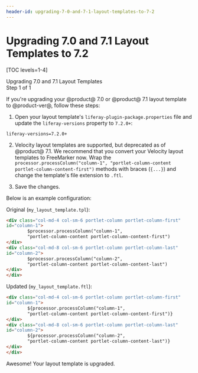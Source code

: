 ```yaml
---
header-id: upgrading-7-0-and-7-1-layout-templates-to-7-2
---
```


# Upgrading 7.0 and 7.1 Layout Templates to 7.2

[TOC levels=1-4]

<div class="learn-path-step">
    <p>Upgrading 7.0 and 7.1 Layout Templates<br>Step 1 of 1</p>
</div>

If you're upgrading your @product@ 7.0 or @product@ 7.1 layout template to 
@product-ver@, follow these steps:

1.  Open your layout template's `liferay-plugin-package.properties` file and 
    update the `liferay-versions` property to `7.2.0+`:

```properties
liferay-versions=7.2.0+
```

2.  Velocity layout templates are supported, but deprecated as of @product@ 7.1. 
    We recommend that you convert your Velocity layout templates to FreeMarker 
    now. Wrap the 
    `processor.processColumn("column-1", "portlet-column-content portlet-column-content-first")` 
    methods with braces (`{...}`) and change the template's file extension to 
    `.ftl`.

3.  Save the changes.

Below is an example configuration:

Original (`my_layout_template.tpl`):

```html
<div class="col-md-4 col-sm-6 portlet-column portlet-column-first" 
id="column-1">
        $processor.processColumn("column-1", 
        "portlet-column-content portlet-column-content-first")
</div>
<div class="col-md-8 col-sm-6 portlet-column portlet-column-last" 
id="column-2">
        $processor.processColumn("column-2", 
        "portlet-column-content portlet-column-content-last")
</div>
</div>
```

Updated (`my_layout_template.ftl`):

```html
<div class="col-md-4 col-sm-6 portlet-column portlet-column-first" 
id="column-1">
        ${processor.processColumn("column-1", 
        "portlet-column-content portlet-column-content-first")}
</div>
<div class="col-md-8 col-sm-6 portlet-column portlet-column-last" 
id="column-2">
        ${processor.processColumn("column-2", 
        "portlet-column-content portlet-column-content-last")}
</div>
</div>
```

Awesome! Your layout template is upgraded. 

